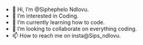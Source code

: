 - 👋 Hi, I’m @Siphephelo Ndlovu.
- 👀 I’m interested in Coding.
- 🌱 I’m currently learning how to code.
- 💞️ I’m looking to collaborate on everything coding.
- 📫 How to reach me on insta@Sips_ndlovu.

<!---
Sipsndlovu/Sipsndlovu is a ✨ special ✨ repository because its `README.md` (this file) appears on your GitHub profile.
You can click the Preview link to take a look at your changes.
--->
